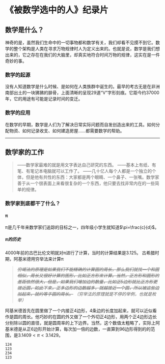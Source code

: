 # 《被数学选中的人》纪录片

## 数学是什么？

神奇的是，虽然我们生命中的一切事物都和数学有关，我们却看不见摸不到它。数学的整个架构是人类在寻求万物规律时人为定义出来的。也就是说，数学是我们想出来的，它之存在在我们的大脑里，却真实地符合时间万物的规律，这实在是一件奇妙的事。

### 数学的起源

没有人知道数学是什么时候、是如何在人类族群中诞生的。最早的考古无是在非洲南部出土的一块狒狒的腓骨，上面清晰的呈现29道“V”字形刻痕。它距今约37000年，它的用途有可能是记录时间的变迁。

### 数学的应用

在数学的早期，数学是人们为了解决日常实际问题而自发创造出来的工具。如何分配物资、如何记录收支、如何建造房屋……都需要数学的帮助。

---

## 数学家的工作

>——数学家最难的就是用文字表达自己研究的东西。
>——基本上有纸、有笔、有笔记本电脑就可以工作了。
>——几十亿人每个人都是一个独立的个体，但是他有共性的东西：大家都是两个眼睛、一个鼻子、一张嘴。数学家善于从一个很表面上来看很复杂的一个东西，他只要去找非常内在的一些简单的规律。

### 数学家到底都干了什么？

#### π

π是几千年来数学家们追踪的目标之一，四年级小学生就知道$\pi=\frac{c}{d}$。

##### π的历史

4000年前的古巴比伦文明就对π进行了计算，当时的计算结果是$3.125$。
古希腊时期，阿基米德用穷举法来计算π

>~~*穷竭法的原理是如果我们不能精确的计算圆的周长，那么我们就找一个和圆相似，周长又很好计算的图形，比如正方形来计算。当然，正方形和圆形的差距依然很大，但是，如果我们增加边的数量，比如正5边形就比正方形更接近圆，如此下来，正多边形的边数越多，就越接近一个圆，所以被这些边加起来，就约等于圆的周长。*~~
>*（穷举法的原理就是不停的举例，也就是枚举）*

阿基米德首先在圆里做了一个内接正4边形，4条边的长度加起来，就可以近似看作是圆的周长。他巧妙的在圆的外又做了一个外切正4边形，用两个正4边形边长分别除以圆的直径，就是圆周率的上下边界。当然，这个数值太粗略了，实际上阿基米德是从正6边形开始计算，每次加一倍的边数，一直算到96边形得到的的范围，是$3.1409<\pi<3.1429$。

    124
    123
    234
    123
    